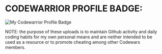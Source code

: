 # CODEWARRIOR PROFILE BADGE:

![My Codewarrior Profile Badge](https://www.codewars.com/users/SVENTRIPIKAL/badges/large)



NOTE: the purpose of these uploads is to maintain Github activity and daily coding habits
      for my own personal means and are neither intended to be used as a resource or to
      promote cheating among other Codewars members.
